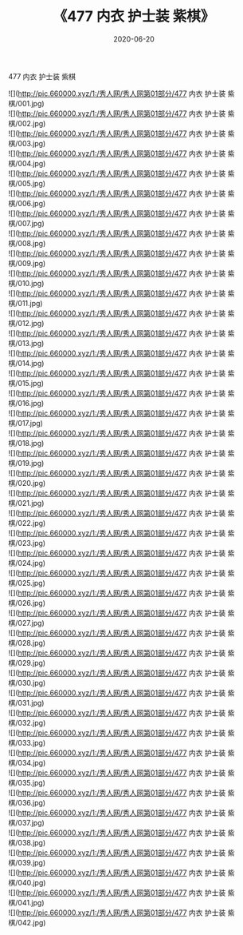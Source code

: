 ﻿---
layout: post
title:  《477 内衣 护士装 紫棋》
date:   2020-06-20
img: http://pic.660000.xyz/1:/秀人网/秀人网第01部分/477 内衣 护士装 紫棋/000.jpg
categories: [美女, 清纯, 唯美]
---

477 内衣 护士装 紫棋

  ![](http://pic.660000.xyz/1:/秀人网/秀人网第01部分/477 内衣 护士装 紫棋/001.jpg) <br> ![](http://pic.660000.xyz/1:/秀人网/秀人网第01部分/477 内衣 护士装 紫棋/002.jpg) <br> ![](http://pic.660000.xyz/1:/秀人网/秀人网第01部分/477 内衣 护士装 紫棋/003.jpg) <br> ![](http://pic.660000.xyz/1:/秀人网/秀人网第01部分/477 内衣 护士装 紫棋/004.jpg) <br> ![](http://pic.660000.xyz/1:/秀人网/秀人网第01部分/477 内衣 护士装 紫棋/005.jpg) <br> ![](http://pic.660000.xyz/1:/秀人网/秀人网第01部分/477 内衣 护士装 紫棋/006.jpg) <br> ![](http://pic.660000.xyz/1:/秀人网/秀人网第01部分/477 内衣 护士装 紫棋/007.jpg) <br> ![](http://pic.660000.xyz/1:/秀人网/秀人网第01部分/477 内衣 护士装 紫棋/008.jpg) <br> ![](http://pic.660000.xyz/1:/秀人网/秀人网第01部分/477 内衣 护士装 紫棋/009.jpg) <br> ![](http://pic.660000.xyz/1:/秀人网/秀人网第01部分/477 内衣 护士装 紫棋/010.jpg) <br> ![](http://pic.660000.xyz/1:/秀人网/秀人网第01部分/477 内衣 护士装 紫棋/011.jpg) <br> ![](http://pic.660000.xyz/1:/秀人网/秀人网第01部分/477 内衣 护士装 紫棋/012.jpg) <br> ![](http://pic.660000.xyz/1:/秀人网/秀人网第01部分/477 内衣 护士装 紫棋/013.jpg) <br> ![](http://pic.660000.xyz/1:/秀人网/秀人网第01部分/477 内衣 护士装 紫棋/014.jpg) <br> ![](http://pic.660000.xyz/1:/秀人网/秀人网第01部分/477 内衣 护士装 紫棋/015.jpg) <br> ![](http://pic.660000.xyz/1:/秀人网/秀人网第01部分/477 内衣 护士装 紫棋/016.jpg) <br> ![](http://pic.660000.xyz/1:/秀人网/秀人网第01部分/477 内衣 护士装 紫棋/017.jpg) <br> ![](http://pic.660000.xyz/1:/秀人网/秀人网第01部分/477 内衣 护士装 紫棋/018.jpg) <br> ![](http://pic.660000.xyz/1:/秀人网/秀人网第01部分/477 内衣 护士装 紫棋/019.jpg) <br> ![](http://pic.660000.xyz/1:/秀人网/秀人网第01部分/477 内衣 护士装 紫棋/020.jpg) <br> ![](http://pic.660000.xyz/1:/秀人网/秀人网第01部分/477 内衣 护士装 紫棋/021.jpg) <br> ![](http://pic.660000.xyz/1:/秀人网/秀人网第01部分/477 内衣 护士装 紫棋/022.jpg) <br> ![](http://pic.660000.xyz/1:/秀人网/秀人网第01部分/477 内衣 护士装 紫棋/023.jpg) <br> ![](http://pic.660000.xyz/1:/秀人网/秀人网第01部分/477 内衣 护士装 紫棋/024.jpg) <br> ![](http://pic.660000.xyz/1:/秀人网/秀人网第01部分/477 内衣 护士装 紫棋/025.jpg) <br> ![](http://pic.660000.xyz/1:/秀人网/秀人网第01部分/477 内衣 护士装 紫棋/026.jpg) <br> ![](http://pic.660000.xyz/1:/秀人网/秀人网第01部分/477 内衣 护士装 紫棋/027.jpg) <br> ![](http://pic.660000.xyz/1:/秀人网/秀人网第01部分/477 内衣 护士装 紫棋/028.jpg) <br> ![](http://pic.660000.xyz/1:/秀人网/秀人网第01部分/477 内衣 护士装 紫棋/029.jpg) <br> ![](http://pic.660000.xyz/1:/秀人网/秀人网第01部分/477 内衣 护士装 紫棋/030.jpg) <br> ![](http://pic.660000.xyz/1:/秀人网/秀人网第01部分/477 内衣 护士装 紫棋/031.jpg) <br> ![](http://pic.660000.xyz/1:/秀人网/秀人网第01部分/477 内衣 护士装 紫棋/032.jpg) <br> ![](http://pic.660000.xyz/1:/秀人网/秀人网第01部分/477 内衣 护士装 紫棋/033.jpg) <br> ![](http://pic.660000.xyz/1:/秀人网/秀人网第01部分/477 内衣 护士装 紫棋/034.jpg) <br> ![](http://pic.660000.xyz/1:/秀人网/秀人网第01部分/477 内衣 护士装 紫棋/035.jpg) <br> ![](http://pic.660000.xyz/1:/秀人网/秀人网第01部分/477 内衣 护士装 紫棋/036.jpg) <br> ![](http://pic.660000.xyz/1:/秀人网/秀人网第01部分/477 内衣 护士装 紫棋/037.jpg) <br> ![](http://pic.660000.xyz/1:/秀人网/秀人网第01部分/477 内衣 护士装 紫棋/038.jpg) <br> ![](http://pic.660000.xyz/1:/秀人网/秀人网第01部分/477 内衣 护士装 紫棋/039.jpg) <br> ![](http://pic.660000.xyz/1:/秀人网/秀人网第01部分/477 内衣 护士装 紫棋/040.jpg) <br> ![](http://pic.660000.xyz/1:/秀人网/秀人网第01部分/477 内衣 护士装 紫棋/041.jpg) <br> ![](http://pic.660000.xyz/1:/秀人网/秀人网第01部分/477 内衣 护士装 紫棋/042.jpg) <br>